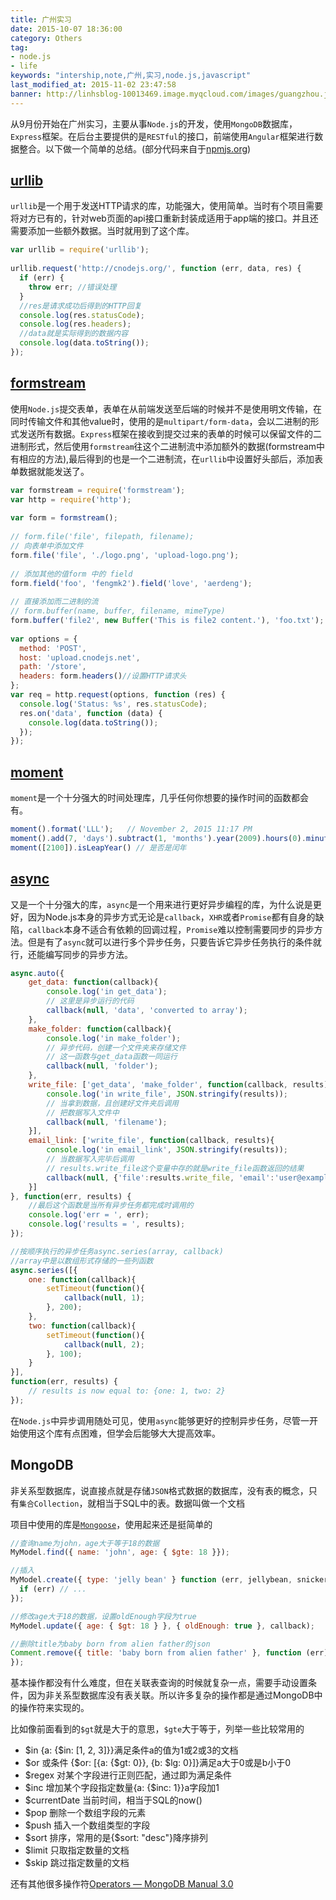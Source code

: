 ```yaml
---
title: 广州实习
date: 2015-10-07 18:36:00
category: Others
tag:
- node.js
- life
keywords: "intership,note,广州,实习,node.js,javascript"
last_modified_at: 2015-11-02 23:47:58
banner: http://linhsblog-10013469.image.myqcloud.com/images/guangzhou.jpg
---
```


从9月份开始在广州实习，主要从事`Node.js`的开发，使用`MongoDB`数据库，`Express`框架。在后台主要提供的是`RESTful`的接口，前端使用`Angular`框架进行数据整合。以下做一个简单的总结。(部分代码来自于[npmjs.org](https://www.npmjs.com))
<!-- more -->
## [urllib](https://www.npmjs.com/package/urllib)

`urllib`是一个用于发送HTTP请求的库，功能强大，使用简单。当时有个项目需要将对方已有的，针对web页面的api接口重新封装成适用于app端的接口。并且还需要添加一些额外数据。当时就用到了这个库。

```js
var urllib = require('urllib');
 
urllib.request('http://cnodejs.org/', function (err, data, res) {
  if (err) {
    throw err; //错误处理
  }
  //res是请求成功后得到的HTTP回复
  console.log(res.statusCode);
  console.log(res.headers);
  //data就是实际得到的数据内容
  console.log(data.toString());
});
```

## [formstream](https://www.npmjs.com/package/formstream)

使用`Node.js`提交表单，表单在从前端发送至后端的时候并不是使用明文传输，在同时传输文件和其他value时，使用的是`multipart/form-data`，会以二进制的形式发送所有数据。`Express`框架在接收到提交过来的表单的时候可以保留文件的二进制形式，然后使用`formstream`往这个二进制流中添加额外的数据(formstream中有相应的方法),最后得到的也是一个二进制流，在`urllib`中设置好头部后，添加表单数据就能发送了。

```js
var formstream = require('formstream');
var http = require('http');
 
var form = formstream();
 
// form.file('file', filepath, filename); 
// 向表单中添加文件
form.file('file', './logo.png', 'upload-logo.png');
 
// 添加其他的值form 中的 field
form.field('foo', 'fengmk2').field('love', 'aerdeng');
 
// 直接添加而二进制的流
// form.buffer(name, buffer, filename, mimeType) 
form.buffer('file2', new Buffer('This is file2 content.'), 'foo.txt');
 
var options = {
  method: 'POST',
  host: 'upload.cnodejs.net',
  path: '/store',
  headers: form.headers()//设置HTTP请求头
};
var req = http.request(options, function (res) {
  console.log('Status: %s', res.statusCode);
  res.on('data', function (data) {
    console.log(data.toString());
  });
});
```

## [moment](http://momentjs.com/)

`moment`是一个十分强大的时间处理库，几乎任何你想要的操作时间的函数都会有。

```js
moment().format('LLL');   // November 2, 2015 11:17 PM
moment().add(7, 'days').subtract(1, 'months').year(2009).hours(0).minutes(0).seconds(0); //对日期进行加减操作
moment([2100]).isLeapYear() // 是否是闰年
```

## [async](https://github.com/caolan/async)

又是一个十分强大的库，`async`是一个用来进行更好异步编程的库，为什么说是更好，因为Node.js本身的异步方式无论是`callback`，`XHR`或者`Promise`都有自身的缺陷，`callback`本身不适合有依赖的回调过程，`Promise`难以控制需要同步的异步方法。但是有了`async`就可以进行多个异步任务，只要告诉它异步任务执行的条件就行，还能编写同步的异步方法。

```js
async.auto({
    get_data: function(callback){
        console.log('in get_data');
        // 这里是异步运行的代码 
        callback(null, 'data', 'converted to array');
    },
    make_folder: function(callback){
        console.log('in make_folder');
        // 异步代码，创建一个文件夹来存储文件 
        // 这一函数与get_data函数一同运行
        callback(null, 'folder');
    },
    write_file: ['get_data', 'make_folder', function(callback, results){
        console.log('in write_file', JSON.stringify(results));
        // 当拿到数据，且创建好文件夹后调用
        // 把数据写入文件中
        callback(null, 'filename');
    }],
    email_link: ['write_file', function(callback, results){
        console.log('in email_link', JSON.stringify(results));
        // 当数据写入完毕后调用
        // results.write_file这个变量中存的就是write_file函数返回的结果
        callback(null, {'file':results.write_file, 'email':'user@example.com'});
    }]
}, function(err, results) {
    //最后这个函数是当所有异步任务都完成时调用的
    console.log('err = ', err);
    console.log('results = ', results);
});

//按顺序执行的异步任务async.series(array, callback)
//array中是以数组形式存储的一些列函数
async.series([{
    one: function(callback){
        setTimeout(function(){
            callback(null, 1);
        }, 200);
    },
    two: function(callback){
        setTimeout(function(){
            callback(null, 2);
        }, 100);
    }
}],
function(err, results) {
    // results is now equal to: {one: 1, two: 2} 
});
```

在`Node.js`中异步调用随处可见，使用`async`能够更好的控制异步任务，尽管一开始使用这个库有点困难，但学会后能够大大提高效率。

## MongoDB

非关系型数据库，说直接点就是存储`JSON`格式数据的数据库，没有表的概念，只有`集合Collection`，就相当于SQL中的表。数据叫做一个文档

项目中使用的库是[`Mongoose`](http://mongoosejs.com/)，使用起来还是挺简单的

```js
//查询name为john，age大于等于18的数据
MyModel.find({ name: 'john', age: { $gte: 18 }});

//插入
MyModel.create({ type: 'jelly bean' } function (err, jellybean, snickers) {
  if (err) // ...
});

//修改age大于18的数据，设置oldEnough字段为true
MyModel.update({ age: { $gt: 18 } }, { oldEnough: true }, callback);

//删除title为baby born from alien father的json
Comment.remove({ title: 'baby born from alien father' }, function (err) {
});
```

基本操作都没有什么难度，但在关联表查询的时候就复杂一点，需要手动设置条件，因为非关系型数据库没有表关联。所以许多复杂的操作都是通过MongoDB中的操作符来实现的。

比如像前面看到的`$gt`就是大于的意思，`$gte`大于等于，列举一些比较常用的

- $in {a: {$in: [1, 2, 3]}}满足条件a的值为1或2或3的文档
- $or 或条件 {$or: [{a: {$gt: 0}}, {b: $lg: 0}]}满足a大于0或是b小于0
- $regex 对某个字段进行正则匹配，通过即为满足条件
- $inc 增加某个字段指定数量{a: {$inc: 1}}a字段加1
- $currentDate 当前时间，相当于SQL的now()
- $pop 删除一个数组字段的元素
- $push 插入一个数组类型的字段
- $sort 排序，常用的是{$sort: "desc"}降序排列
- $limit 只取指定数量的文档
- $skip 跳过指定数量的文档

还有其他很多操作符[Operators &mdash; MongoDB Manual 3.0](https://docs.mongodb.org/manual/reference/operator/)

